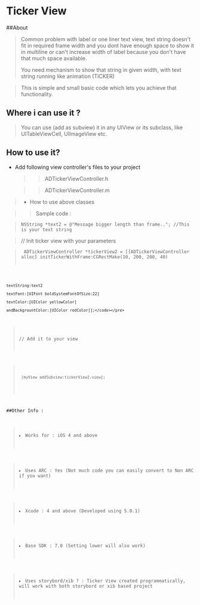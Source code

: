 Ticker View
===========


##About 

><p>Common problem  with label or one liner text view, text string doesn't fit in required frame width and you dont have enough space to show it in multiline or can't increase width of label because you don't have that much space available.
><p> You need mechanism to show that string in given width, with text string running like animation (TICKER)

><p>This  is simple and small basic code which lets you achieve that functionality. 

## Where i can use it ?

>You can use (add as subview) it in any UIView or its subclass, like UITableViewCell, UIImageView etc.







How to use it?
-------------

>
* Add following view controller's files to your project 

   >>ADTickerViewController.h
   
   >>ADTickerViewController.m

>* How to use above classes 
   
   >>Sample code :
   
   ><pre><code>NSString *text2 = @"Message bigger length than frame.."; //This is your text string</code></pre>

  > // Init ticker view with your parameters
   
   ><pre><code> ADTickerViewController *tickerView2 = [[ADTickerViewController alloc] initTickerWithFrame:CGRectMake(10, 200, 200, 40)
                                                                                  textString:text2
                                                                                    textFont:[UIFont boldSystemFontOfSize:22]
                                                                                   textColor:[UIColor yellowColor]
                                                                          andBackgrountColor:[UIColor redColor]];</code></pre>
                                                                          
  >// Add it to your view
  
  ><pre><code> [myView addSubview:tickerView2.view];</code></pre>

##Other Info : 


><li>Works for : iOS 4 and above</li>

><li>Uses ARC : Yes (Not much code you can easily convert to Non ARC if you want)</li>

><li>Xcode : 4 and above (Developed using 5.0.1)</li>

><li>Base SDK : 7.0 (Setting lower will also work)</li>

><li>Uses storybord/xib ? : Ticker View created programmatically, will work with both storybord or xib based project</li>




